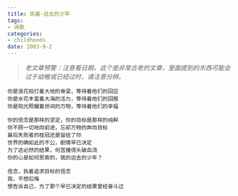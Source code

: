 ```yaml
---
title: 执着·远去的少年
tags:
- 诗歌
categories:
- childhoods
date: 2003-9-2
---
```


> *老文章预警：注意看日期，这个是非常古老的文章，里面提到的东西可能会过于幼稚或已经过时，请注意分辨。*

```
你是浪花拍打着大地的脊梁，等待着他们的回应
你是水花丰富着大海的活力，等待着他们的回报
你是阳光照耀着世间的万物，等待着他们的幸福

你的信念是那样的坚定，你的目标是那样的纯粹
你不顾一切地向前进，忘却万物的奔向目标
最后失败者的桂冠还是留给了你
世界的确如此的不公，剧情早已决定
为了这必然的结果，何苦撞得头破血流
你的心是如何思索的，我的远去的少年？

信念，执着追求目标的信念
我，不想后悔
想告诉自己，为了那个早已决定的结果曾经奋斗过
```



